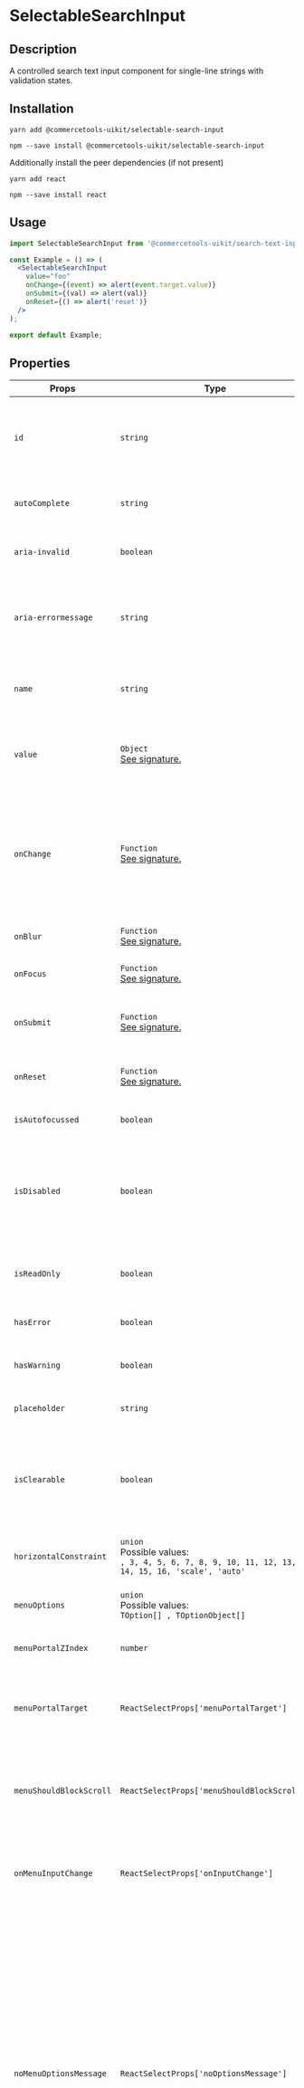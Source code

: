 <!-- THIS IS AN AUTOGENERATED FILE. DO NOT EDIT THIS FILE DIRECTLY. -->
<!-- This file is created by the `yarn generate-readme` script. -->

# SelectableSearchInput

## Description

A controlled search text input component for single-line strings with validation states.

## Installation

```
yarn add @commercetools-uikit/selectable-search-input
```

```
npm --save install @commercetools-uikit/selectable-search-input
```

Additionally install the peer dependencies (if not present)

```
yarn add react
```

```
npm --save install react
```

## Usage

```jsx
import SelectableSearchInput from '@commercetools-uikit/search-text-input';

const Example = () => (
  <SelectableSearchInput
    value="foo"
    onChange={(event) => alert(event.target.value)}
    onSubmit={(val) => alert(val)}
    onReset={() => alert('reset')}
  />
);

export default Example;
```

## Properties

| Props                   | Type                                                                                                  | Required | Default   | Description                                                                                                                                                                                                                                                                                                                                                                              |
| ----------------------- | ----------------------------------------------------------------------------------------------------- | :------: | --------- | ---------------------------------------------------------------------------------------------------------------------------------------------------------------------------------------------------------------------------------------------------------------------------------------------------------------------------------------------------------------------------------------- |
| `id`                    | `string`                                                                                              |          |           | Used as HTML id property. An id is auto-generated when it is not specified.                                                                                                                                                                                                                                                                                                              |
| `autoComplete`          | `string`                                                                                              |          |           | Used as HTML autocomplete property                                                                                                                                                                                                                                                                                                                                                       |
| `aria-invalid`          | `boolean`                                                                                             |          |           | Indicate if the value entered in the input is invalid.                                                                                                                                                                                                                                                                                                                                   |
| `aria-errormessage`     | `string`                                                                                              |          |           | HTML ID of an element containing an error message related to the input.                                                                                                                                                                                                                                                                                                                  |
| `name`                  | `string`                                                                                              |          |           | Used as HTML name of the input component property.                                                                                                                                                                                                                                                                                                                                       |
| `value`                 | `Object`<br/>[See signature.](#signature-value)                                                       |    ✅    |           | Value of the input. Consists of text input and selected option.                                                                                                                                                                                                                                                                                                                          |
| `onChange`              | `Function`<br/>[See signature.](#signature-onChange)                                                  |          |           | Called with the event of the input or dropdown when either the selectable dropdown or the text input have changed.                                                                                                                                                                                                                                                                       |
| `onBlur`                | `Function`<br/>[See signature.](#signature-onBlur)                                                    |          |           | Called when input is blurred                                                                                                                                                                                                                                                                                                                                                             |
| `onFocus`               | `Function`<br/>[See signature.](#signature-onFocus)                                                   |          |           | Called when input is focused                                                                                                                                                                                                                                                                                                                                                             |
| `onSubmit`              | `Function`<br/>[See signature.](#signature-onSubmit)                                                  |    ✅    |           | Handler when the search button is clicked.                                                                                                                                                                                                                                                                                                                                               |
| `onReset`               | `Function`<br/>[See signature.](#signature-onReset)                                                   |    ✅    |           | Handler when the clear button is clicked.                                                                                                                                                                                                                                                                                                                                                |
| `isAutofocussed`        | `boolean`                                                                                             |          |           | Focus the input on initial render                                                                                                                                                                                                                                                                                                                                                        |
| `isDisabled`            | `boolean`                                                                                             |          |           | Indicates that the input cannot be modified (e.g not authorized, or changes currently saving).                                                                                                                                                                                                                                                                                           |
| `isReadOnly`            | `boolean`                                                                                             |          |           | Indicates that the field is displaying read-only content                                                                                                                                                                                                                                                                                                                                 |
| `hasError`              | `boolean`                                                                                             |          |           | Indicates if the input has invalid values                                                                                                                                                                                                                                                                                                                                                |
| `hasWarning`            | `boolean`                                                                                             |          |           | Indicates if the input has warning values                                                                                                                                                                                                                                                                                                                                                |
| `placeholder`           | `string`                                                                                              |          |           | Placeholder text for the input                                                                                                                                                                                                                                                                                                                                                           |
| `isClearable`           | `boolean`                                                                                             |          | `true`    | Indicates if the input should be cleared when the clear button is clicked.&#xA;Defaults to true.                                                                                                                                                                                                                                                                                         |
| `horizontalConstraint`  | `union`<br/>Possible values:<br/>`, 3, 4, 5, 6, 7, 8, 9, 10, 11, 12, 13, 14, 15, 16, 'scale', 'auto'` |          | `'scale'` | Horizontal size limit of the input fields.                                                                                                                                                                                                                                                                                                                                               |
| `menuOptions`           | `union`<br/>Possible values:<br/>`TOption[] , TOptionObject[]`                                        |    ✅    |           | Array of options that populate the select menu                                                                                                                                                                                                                                                                                                                                           |
| `menuPortalZIndex`      | `number`                                                                                              |          |           | z-index value for the menu portal                                                                                                                                                                                                                                                                                                                                                        |
| `menuPortalTarget`      | `ReactSelectProps['menuPortalTarget']`                                                                |          |           | Dom element to portal the select menu to&#xA;<br>&#xA;[Props from React select was used](https://react-select.com/props)                                                                                                                                                                                                                                                                 |
| `menuShouldBlockScroll` | `ReactSelectProps['menuShouldBlockScroll']`                                                           |          |           | whether the menu should block scroll while open&#xA;<br>&#xA;[Props from React select was used](https://react-select.com/props)                                                                                                                                                                                                                                                          |
| `onMenuInputChange`     | `ReactSelectProps['onInputChange']`                                                                   |          |           | Handle change events on the menu input&#xA;<br>&#xA;[Props from React select was used](https://react-select.com/props)                                                                                                                                                                                                                                                                   |
| `noMenuOptionsMessage`  | `ReactSelectProps['noOptionsMessage']`                                                                |          |           | Can be used to render a custom value when there are no options (either because of no search results, or all options have been used, or there were none in the first place). Gets called with { inputValue: String }.&#xA;<br />&#xA;`inputValue` will be an empty string when no search text is present.&#xA;<br>&#xA;[Props from React select was used](https://react-select.com/props) |
| `IsMenuSearchable`      | `ReactSelectProps['isSearchable']`                                                                    |          |           | Whether to enable search functionality.&#xA;<br>&#xA;[Props from React select was used](https://react-select.com/props)                                                                                                                                                                                                                                                                  |
| `maxMenuHeight`         | `ReactSelectProps['maxMenuHeight']`                                                                   |          |           | Maximum height of the menu before scrolling&#xA;<br>&#xA;[Props from React select was used](https://react-select.com/props)                                                                                                                                                                                                                                                              |
| `closeMenuOnSelect`     | `ReactSelectProps['closeMenuOnSelect']`                                                               |          |           | Whether the menu should close after a value is selected. Defaults to `true`.&#xA;<br>&#xA;[Props from React select was used](https://react-select.com/props)                                                                                                                                                                                                                             |

## Signatures

### Signature `value`

```ts
{
  textValue: string;
  dropdownValue: string;
}
```

### Signature `onChange`

```ts
(event: TCustomEvent) => void
```

### Signature `onBlur`

```ts
(event: TCustomEvent) => void
```

### Signature `onFocus`

```ts
(event: TCustomEvent) => void
```

### Signature `onSubmit`

```ts
(searchValue: string) => void
```

### Signature `onReset`

```ts
() => void
```

## `data-*` props

The component further forwards all `data-` attributes to the underlying `input` component.

## Static methods

### `SelectableSearchInput.isEmpty`

Returns `true` when the value is considered empty, which is when the value is empty or consists of spaces only.

```js
SelectableSearchInput.isEmpty(''); // -> true
SelectableSearchInput.isEmpty(' '); // -> true
SelectableSearchInput.isEmpty('tree'); // -> false
```

## Main Functions and use cases are:

- Input field for single-line strings. Used for search.
